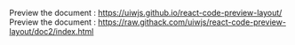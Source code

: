 Preview the document : https://uiwjs.github.io/react-code-preview-layout/  
Preview the document : https://raw.githack.com/uiwjs/react-code-preview-layout/doc2/index.html  

